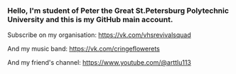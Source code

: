 ### Hello, I'm student of Peter the Great St.Petersburg Polytechnic University and this is my GitHub main account.

Subscribe on my organisation: https://vk.com/vhsrevivalsquad

And my music band: https://vk.com/cringeflowerets

And my friend's channel: https://www.youtube.com/@arttlu113
<!--
**XTNX/XTNX** is a ✨ _special_ ✨ repository because its `README.md` (this file) appears on your GitHub profile.

Here are some ideas to get you started:

- 🔭 I’m currently working on ...
- 🌱 I’m currently learning ...
- 👯 I’m looking to collaborate on ...
- 🤔 I’m looking for help with ...
- 💬 Ask me about ...
- 📫 How to reach me: ...
- 😄 Pronouns: ...
- ⚡ Fun fact: ...
-->
